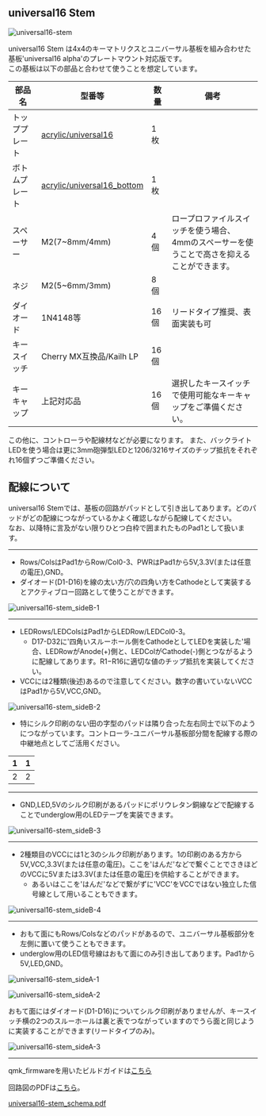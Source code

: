 ## universal16 Stem

![universal16-stem](image/v0.2/universal16-stem.jpg)

universal16 Stem は4x4のキーマトリクスとユニバーサル基板を組み合わせた基板'universal16 alpha'のプレートマウント対応版です。<br>
この基板は以下の部品と合わせて使うことを想定しています。

|部品名|型番等|数量|備考|
|---|---|---|---|
|トッププレート|[acrylic/universal16](../case/acrylic/universal16.dxf)|1枚||
|ボトムプレート|[acrylic/universal16_bottom](../case/acrylic/universal16.dxf)|1枚||
|スペーサー|M2(7~8mm/4mm)|4個|ロープロファイルスイッチを使う場合、<br>4mmのスペーサーを使うことで高さを抑えることができます。|
|ネジ|M2(5~6mm/3mm)|8個||
|ダイオード|1N4148等|16個|リードタイプ推奨、表面実装も可|
|キースイッチ|Cherry MX互換品/Kailh LP|16個||
|キーキャップ|上記対応品|16個|選択したキースイッチで使用可能なキーキャップをご準備ください。|

この他に、コントローラや配線材などが必要になります。
また、バックライトLEDを使う場合は更に3mm砲弾型LEDと1206/3216サイズのチップ抵抗をそれぞれ16個ずつご準備ください。

## 配線について
universal16 Stemでは、基板の回路がパッドとして引き出してあります。どのパッドがどの配線につながっているかよく確認しながら配線してください。<br>なお、以降特に言及がない限りひとつ白枠で囲まれたものPad1として扱います。

-----
- Rows/ColsはPad1からRow/Col0-3、PWRはPad1から5V,3.3V(または任意の電圧),GND。
- ダイオード(D1-D16)を線の太い方/穴の四角い方をCathodeとして実装するとアクティブロー回路として使うことができます。

![universal16-stem_sideB-1](image/v0.2/sideB-1.jpg)

-----
- LEDRows/LEDColsはPad1からLEDRow/LEDCol0-3。<br>
  - D17-D32に'四角いスルーホール側をCathodeとしてLEDを実装した'場合、LEDRowがAnode(+)側と、LEDColがCathode(-)側とつながるように配線してあります。R1−R16に適切な値のチップ抵抗を実装してください。<br>
- VCCには2種類(後述)あるので注意してください。数字の書いていないVCCはPad1から5V,VCC,GND。

![universal16-stem_sideB-2](image/v0.2/sideB-2.jpg)

- 特にシルク印刷のない田の字型のパッドは隣り合った左右同士で以下のようにつながっています。コントローラ-ユニバーサル基板部分間を配線する際の中継地点としてご活用ください。

|1|1|
|--|--|
|2|2|

-----
- GND,LED,5Vのシルク印刷があるパッドにポリウレタン銅線などで配線することでunderglow用のLEDテープを実装できます。

![universal16-stem_sideB-3](image/v0.2/sideB-3.jpg)

-----
- 2種類目のVCCには1と3のシルク印刷があります。1の印刷のある方から5V,VCC,3.3V(または任意の電圧)。ここを'はんだ'などで繋ぐことでさきほどのVCCに5Vまたは3.3V(または任意の電圧)を供給することができます。<br>
  - あるいはここを'はんだ'などで繋がずに'VCC'をVCCではない独立した信号線として用いることもできます。

![universal16-stem_sideB-4](image/v0.2/sideB-4.jpg)

-----
- おもて面にもRows/Colsなどのパッドがあるので、ユニバーサル基板部分を左側に置いて使うこともできます。<br>
- underglow用のLED信号線はおもて面にのみ引き出してあります。Pad1から5V,LED,GND。

![universal16-stem_sideA-1](image/v0.2/sideA-1.jpg)

![universal16-stem_sideA-2](image/v0.2/sideA-2.jpg)

おもて面にはダイオード(D1-D16)についてシルク印刷がありませんが、キースイッチ横の2つのスルーホールは裏と表でつながっていますのでうら面と同じように実装することができます(リードタイプのみ)。

![universal16-stem_sideA-3](image/v0.2/sideA-3.jpg)

-----

qmk_firmwareを用いたビルドガイドは[こちら](https://keyaki-namiki.hatenablog.jp/entry/20181123/1542968073)

回路図のPDFは[こちら](image/v0.2/universal16-stem_schema.pdf)。

[universal16-stem_schema.pdf](image/v0.2/universal16-stem_schema.pdf)